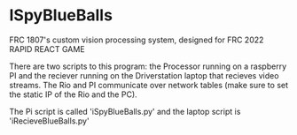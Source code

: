 # ISpyBlueBalls
FRC 1807's custom vision processing system, designed for FRC 2022 RAPID REACT GAME

There are two scripts to this program: the Processor running on a raspberry PI and the reciever running on the Driverstation laptop that recieves video streams. The Rio and PI communicate over network tables (make sure to set the static IP of the Rio and the PC). 

The Pi script is called 'iSpyBlueBalls.py' and the laptop script is 'iRecieveBlueBalls.py'
